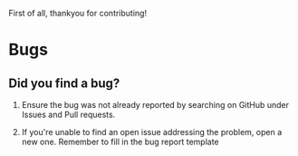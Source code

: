 First of all, thankyou for contributing!

# Bugs

## Did you find a bug?

1. Ensure the bug was not already reported by searching on GitHub under Issues and Pull requests.

2. If you're unable to find an open issue addressing the problem, open a new one. Remember to fill in the bug report template
